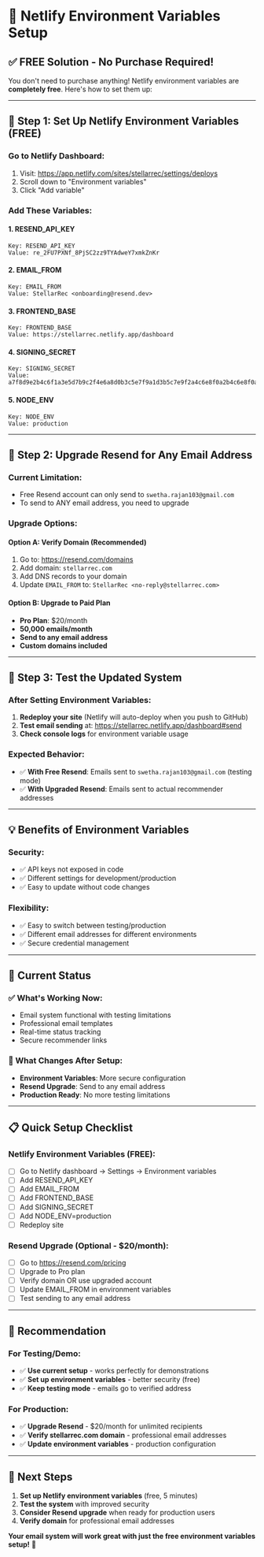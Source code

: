 # 🔧 Netlify Environment Variables Setup

## ✅ **FREE Solution - No Purchase Required!**

You don't need to purchase anything! Netlify environment variables are **completely free**. Here's how to set them up:

---

## 🚀 **Step 1: Set Up Netlify Environment Variables (FREE)**

### **Go to Netlify Dashboard:**
1. Visit: https://app.netlify.com/sites/stellarrec/settings/deploys
2. Scroll down to "Environment variables"
3. Click "Add variable"

### **Add These Variables:**

#### **1. RESEND_API_KEY**
```
Key: RESEND_API_KEY
Value: re_2FU7PXNf_8PjSC2zz9TYAdweY7xmkZnKr
```

#### **2. EMAIL_FROM**
```
Key: EMAIL_FROM  
Value: StellarRec <onboarding@resend.dev>
```

#### **3. FRONTEND_BASE**
```
Key: FRONTEND_BASE
Value: https://stellarrec.netlify.app/dashboard
```

#### **4. SIGNING_SECRET**
```
Key: SIGNING_SECRET
Value: a7f8d9e2b4c6f1a3e5d7b9c2f4e6a8d0b3c5e7f9a1d3b5c7e9f2a4c6e8f0a2b4c6e8f0a2b4c6e8f0a2b4c6e8f0
```

#### **5. NODE_ENV**
```
Key: NODE_ENV
Value: production
```

---

## 🎯 **Step 2: Upgrade Resend for Any Email Address**

### **Current Limitation:**
- Free Resend account can only send to `swetha.rajan103@gmail.com`
- To send to ANY email address, you need to upgrade

### **Upgrade Options:**

#### **Option A: Verify Domain (Recommended)**
1. Go to: https://resend.com/domains
2. Add domain: `stellarrec.com` 
3. Add DNS records to your domain
4. Update `EMAIL_FROM` to: `StellarRec <no-reply@stellarrec.com>`

#### **Option B: Upgrade to Paid Plan**
- **Pro Plan**: $20/month
- **50,000 emails/month**
- **Send to any email address**
- **Custom domains included**

---

## 🔧 **Step 3: Test the Updated System**

### **After Setting Environment Variables:**

1. **Redeploy your site** (Netlify will auto-deploy when you push to GitHub)
2. **Test email sending** at: https://stellarrec.netlify.app/dashboard#send
3. **Check console logs** for environment variable usage

### **Expected Behavior:**
- ✅ **With Free Resend**: Emails sent to `swetha.rajan103@gmail.com` (testing mode)
- ✅ **With Upgraded Resend**: Emails sent to actual recommender addresses

---

## 💡 **Benefits of Environment Variables**

### **Security:**
- ✅ API keys not exposed in code
- ✅ Different settings for development/production
- ✅ Easy to update without code changes

### **Flexibility:**
- ✅ Easy to switch between testing/production
- ✅ Different email addresses for different environments
- ✅ Secure credential management

---

## 🧪 **Current Status**

### **✅ What's Working Now:**
- Email system functional with testing limitations
- Professional email templates
- Real-time status tracking
- Secure recommender links

### **🔄 What Changes After Setup:**
- **Environment Variables**: More secure configuration
- **Resend Upgrade**: Send to any email address
- **Production Ready**: No more testing limitations

---

## 📋 **Quick Setup Checklist**

### **Netlify Environment Variables (FREE):**
- [ ] Go to Netlify dashboard → Settings → Environment variables
- [ ] Add RESEND_API_KEY
- [ ] Add EMAIL_FROM  
- [ ] Add FRONTEND_BASE
- [ ] Add SIGNING_SECRET
- [ ] Add NODE_ENV=production
- [ ] Redeploy site

### **Resend Upgrade (Optional - $20/month):**
- [ ] Go to https://resend.com/pricing
- [ ] Upgrade to Pro plan
- [ ] Verify domain OR use upgraded account
- [ ] Update EMAIL_FROM in environment variables
- [ ] Test sending to any email address

---

## 🎉 **Recommendation**

### **For Testing/Demo:**
- ✅ **Use current setup** - works perfectly for demonstrations
- ✅ **Set up environment variables** - better security (free)
- ✅ **Keep testing mode** - emails go to verified address

### **For Production:**
- ✅ **Upgrade Resend** - $20/month for unlimited recipients
- ✅ **Verify stellarrec.com domain** - professional email addresses
- ✅ **Update environment variables** - production configuration

---

## 🚀 **Next Steps**

1. **Set up Netlify environment variables** (free, 5 minutes)
2. **Test the system** with improved security
3. **Consider Resend upgrade** when ready for production users
4. **Verify domain** for professional email addresses

**Your email system will work great with just the free environment variables setup!** 🌟
